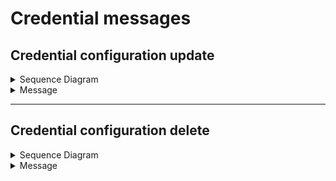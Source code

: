 # Credential messages

## Credential configuration update

<details><summary>Sequence Diagram</summary>

 ![alt text](https://github.com/opsramp/sdk2.0/blob/aacd2e46c7c51f92bc1879310162d65f412af453/images/credential_configuration_update.png)
</details>

<details><summary>Message</summary>

```json
{
  "messageId": "4188b825-89d0-4d45-9001-584042b03362",
  "messageVersion": "2.0.0",
  "appIntegrationId": "INTG-c7afb76c-a74e-4c40-bfab-3bffd5223a2f",
  "managementProfileId": "9d3f3eec-28f9-4696-9b8b-1d801692e036",
  "gateway": "9d3f3eec-28f9-4696-9b8b-1d801692e036",
  "module": "App",
  "subtype": "Credential",
  "app": "mock-vcenter-tested",
  "action": "Update",
  "configurationId": "ADAPTER-MANIFEST-65a5e123-65ad-41bc-8247-e8b12b11c09c",
  "configurationName": "vCenterTest1",
  "credentialId": "6tAMNkXh5mSgVKUUVyNyTeWv",
  "payload": {
    "data": {
      "uuid": "6tAMNkXh5mSgVKUUVyNyTeWv",
      "classId": "credential.cipher",
      "ver": 2,
      "key1": "180cdc75205",
      "cipher": "GHAC4jHPsb+ND6B9XZ+G+4w7+poY4kStVbSfksJJSA6KKuTYTF4TbfI9jkeVuLjpzAWFA+4WlXv7rYWNZzE8XoUNQ8VynoElDA55+v2qqgQxJ8vbDrhEh16+VC5QT04T0cKESpfk5F+zvsLB/+LB7phKKVE7bpZPaDx3l2+4/smCNdBzyZsDc6nd4YDILHxDegsnilVKu6kHH8tBXJjoyBBpGCBcwlKr+cvPRYwO+VpCWsRYYb/6THtXmsqwcU2oyjBDH6GdpcdKOvMTLpNKNvfbz8Zo",
      "type": "APPLICATION"
    }
  },
  "requireAck": false
}

```
</details>

---
## Credential configuration delete

<details><summary>Sequence Diagram</summary>

 ![alt text](https://github.com/opsramp/sdk2.0/blob/main/images/credential_configuration_delete.png)
</details>

<details><summary>Message</summary>
